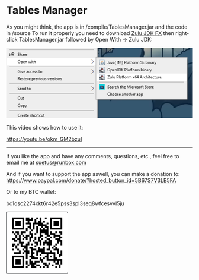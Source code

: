 # Tables Manager
As you might think, the app is in /compile/TablesManager.jar and the code in /source
To run it properly you need to download [Zulu JDK FX](https://www.azul.com/core-post-download/?endpoint=zulu&uuid=a1b4f9db-7b55-4e1e-addc-abcb9cf4598c) then right-click TablesManager.jar followed by Open With -> Zulu JDK:

![](https://github.com/Suetus-projects/Images/blob/main/OpenWithZulu.png)

This video shows how to use it:

https://youtu.be/okm_GM2bzuI

------------
If you like the app and have any comments, questions, etc., feel free to email me at suetus@runbox.com

And if you want to support the app aswell, you can make a donation to:
https://www.paypal.com/donate/?hosted_button_id=5B67S7V3LB5FA

Or to my BTC wallet:

bc1qsc2274xkt6r42e5pss3spl3seq8wfcesvvl5ju

![](https://github.com/Suetus-projects/Images/blob/main/BitcoinDonationsLink.png)
